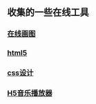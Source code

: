 ## 收集的一些在线工具
### [在线画图](https://www.processon.com/diagrams)
### [html5](http://720yun.com/)
### [css设计](http://www.instantshift.com/)
### [H5音乐播放器](https://github.com/MoePlayer/APlayer)
